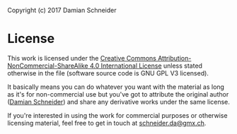 
Copyright (c) 2017 Damian Schneider

# License

This work is licensed under the [Creative Commons Attribution-NonCommercial-ShareAlike 4.0 International License](http://creativecommons.org/licenses/by-nc-sa/4.0/) unless stated otherwise in the file (software source code is GNU GPL V3 licensed).

It basically means you can do whatever you want with the material as long as it's for non-commercial use but you've got to attribute the original author ([Damian Schneider](http://github.com/DedeHai)) and share any derivative works under the same license.

If you're interested in using the work for commercial purposes or otherwise licensing material, feel free to get in touch at [schneider.da@gmx.ch](schneider.da@gmx.ch).
